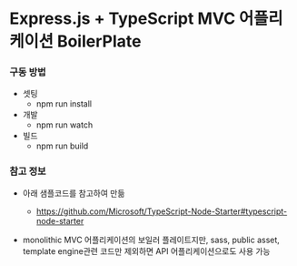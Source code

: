 # Express.js + TypeScript MVC 어플리케이션 BoilerPlate

### 구동 방법
+ 셋팅
  + npm run install
+ 개발
  + npm run watch
+ 빌드
  + npm run build


### 참고 정보

+ 아래 샘플코드를 참고하여 만듦
  + https://github.com/Microsoft/TypeScript-Node-Starter#typescript-node-starter

+ monolithic MVC 어플리케이션의 보일러 플레이트지만, sass, public asset, template engine관련 코드만 제외하면 API 어플리케이션으로도 사용 가능

